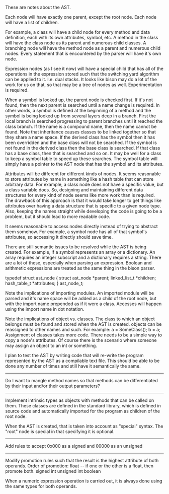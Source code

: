 
These are notes about the AST.

Each node will have exactly one parent, except the root node.
Each node will have a list of children.

For example, a class will have a child node for every method and data
definition, each with its own attributes, symbol, etc. A method in the
class will have the class node as its parent and numerous child classes.
A branching node will have the method node as a parent and numerous
child nodes. Every statement that is encountered by the parser will have
it's own node.

Expression nodes (as I see it now) will have a special child that has
all of the operations in the expression stored such that the switching
yard algorithm can be applied to it. I.e. dual stacks. It looks like
bison may do a lot of the work for us on that, so that may be a tree
of nodes as well. Experimentation is required.

When a symbol is looked up, the parent node is checked first. If it's
not found, then the next parent is searched until a name change is
required. In other words, a symbol is defined at the beginning of a
method and the symbol is being looked up from several layers deep in
a branch. First the local branch is searched progressing to parent
branches until it reached the class branch. If the name is a compound
name, then the name cannot be found. Note that inheritance causes
classes to be linked together so that they share a name space. If
the derived class has the symbol then it has been overridden and the
base class will not be searched. If the symbol is not found in the
derived class then the base class is searched. If that class has a
base class, then that is searched and so on. It may be well for a
class to keep a symbol table to speed up these searches. The symbol
table will simply have a pointer to the AST node that has the symbol
and its attributes.

Attributes will be different for different kinds of nodes. It seems
reasonable to store attributes by name in something like a hash table
that can store arbitrary data. For example, a class node does not have
a specific value, but a class variable does. So, designing and maintaining
different data structures for every kind of node seems like more work than
is required. The drawback of this approach is that it would take longer
to get things like attributes over having a data structure that is specific
to a given node type. Also, keeping the names straight while developing the
code is going to be a problem, but it should lead to more readable code.

It seems reasonable to access nodes directly instead of trying to abstract
them somehow. For example, a symbol node has all of that symbol's attributes,
so accessing it directly should save time.

There are still semantic issues to be resolved while the AST is being created.
For example, if a symbol represents an array or a dictionary. An array
requires an integer subscript and a dictionary requires a string. There are
a lot of these, especially when parsing an expression. Boolean and arithmetic
expressions are treated as the same thing in the bison parser.

typedef struct ast_node {
    struct ast_node *parent;
    linked_list_t *children;
    hash_table_t *attributes;
} ast_node_t;

Note the implications of importing modules. An imported module will be
parsed and it's name space will be added as a child of the root node, but
with the import name prepended as if it were a class. Accesses will happen
using the import name in dot notation.

Note the implications of object vs. classes. The class to which an object
belongs must be found and stored when the AST is created. objects can be
reassigned to other names and such. For example:
a = SomeClass();
b = a;
Assignment of classes takes more code. There needs to be a simple way to copy
a node's attributes. Of course there is the scenario where someone may assign
an object to an int or something.

I plan to test the AST by writing code that will re-write the program
represented by the AST as a compilable text file. This should be able to be
done any number of times and still have it semantically the same.

------------------------

Do I want to mangle method names so that methods can be differentiated by their
input and/or their output parameters?

-------------------------

Implement intrinsic types as objects with methods that can be called on them.
These classes are defined in the standard library, which is defined in source
code and automatically imported for the program as children of the root node.

When the AST is created, that is taken into account as "special" syntax. The
"root" node is special in that specifying it is optional.

--------------------

Add rules to accept 0x000 as a signed and 00000 as an unsigned

-------------------

Modify promotion rules such that the result is the highest attribute of both
operands. Order of promotion:
float -- if one or the other is a float, then promote both.
signed int
unsigned int
boolean

When a numeric expression operation is carried out, it is always done using the
same types for both operands.
